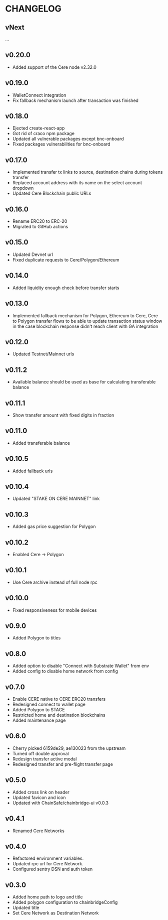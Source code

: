 # CHANGELOG

## vNext
...

## v0.20.0

- Added support of the Cere node v2.32.0

## v0.19.0

- WalletConnect integration
- Fix fallback mechanism launch after transaction was finished

## v0.18.0

- Ejected create-react-app
- Got rid of craco npm package
- Updated all vulnerable packages except bnc-onboard
- Fixed packages vulnerabilities for bnc-onboard

## v0.17.0

- Implemented transfer tx links to source, destination chains during tokens transfer
- Replaced account address with its name on the select account dropdown
- Updated Cere Blockchain public URLs

## v0.16.0

- Rename ERC20 to ERC-20
- Migrated to GitHub actions

## v0.15.0

- Updated Devnet url
- Fixed duplicate requests to Cere/Polygon/Ethereum

## v0.14.0

- Added liquidity enough check before transfer starts

## v0.13.0

- Implemented fallback mechanism for Polygon, Ethereum to Cere, Cere to Polygon transfer flows to be able to update transaction status window in the case blockchain response didn't reach client with GA integration

## v0.12.0

- Updated Testnet/Mainnet urls

## v0.11.2

- Available balance should be used as base for calculating transferable balance

## v0.11.1

- Show transfer amount with fixed digits in fraction

## v0.11.0

- Added transferable balance

## v0.10.5

- Added fallback urls

## v0.10.4

- Updated "STAKE ON CERE MAINNET" link

## v0.10.3

- Added gas price suggestion for Polygon

## v0.10.2

- Enabled Cere -> Polygon

## v0.10.1

- Use Cere archive instead of full node rpc

## v0.10.0

- Fixed responsiveness for mobile devices

## v0.9.0

- Added Polygon to titles

## v0.8.0

- Added option to disable "Connect with Substrate Wallet" from env
- Added config to disable home network from config

## v0.7.0

- Enable CERE native to CERE ERC20 transfers
- Redesigned connect to wallet page
- Added Polygon to STAGE
- Restricted home and destination blockchains
- Added maintenance page

## v0.6.0

- Cherry picked 6159de29, ae130023 from the upstream
- Turned off double approval
- Redesign transfer active modal
- Redesigned transfer and pre-flight transfer page

## v0.5.0

- Added cross link on header
- Updated favicon and icon
- Updated with ChainSafe/chainbridge-ui v0.0.3

## v0.4.1

- Renamed Cere Networks

## v0.4.0

- Refactored environment variables.
- Updated rpc url for Cere Network.
- Configured sentry DSN and auth token

## v0.3.0

- Added home path to logo and title
- Added polygon configuration to chainbridgeConfig
- Updated title
- Set Cere Network as Destination Network

